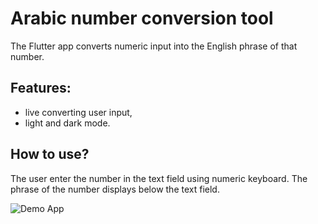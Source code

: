 # Arabic number conversion tool

The Flutter app converts numeric input into the English phrase of that number.

## Features:

- live converting user input,
- light and dark mode.

## How to use?

The user enter the number in the text field using numeric keyboard. The phrase of the number displays below the text field.

![Demo App](https://gfycat.com/deepblaringgalapagosdove)

